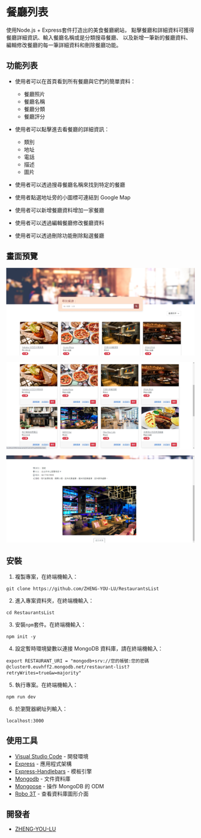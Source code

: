 # 餐廳列表

使用Node.js + Express套件打造出的美食餐廳網站，
點擊餐廳和詳細資料可獲得餐廳詳細資訊、輸入餐廳名稱或是分類搜尋餐廳、
以及新增一筆新的餐廳資料、編輯修改餐廳的每一筆詳細資料和刪除餐廳功能。
## 功能列表

- 使用者可以在首頁看到所有餐廳與它們的簡單資料：
  - 餐廳照片
  - 餐廳名稱
  - 餐廳分類
  - 餐廳評分

- 使用者可以點擊進去看餐廳的詳細資訊：
  - 類別
  - 地址
  - 電話
  - 描述
  - 圖片

- 使用者可以透過搜尋餐廳名稱來找到特定的餐廳

- 使用者點選地址旁的小圖標<i class="fas fa-location-arrow pr-2 fa-xs"></i>可連結到 Google Map

- 使用者可以新增餐廳資料增加一家餐廳

- 使用者可以透過編輯餐廳修改餐廳資料

- 使用者可以透過刪除功能刪除點選餐廳

## 畫面預覽

![index](/images/7.jpg)

![index2](/images/5.jpg)

![show](/images/6.jpg)

## 安裝
1. 複製專案，在終端機輸入：
```
git clone https://github.com/ZHENG-YOU-LU/RestaurantsList
```
2. 進入專案資料夾，在終端機輸入：
```
cd RestaurantsList
```
3. 安裝`npm`套件。在終端機輸入：
```
npm init -y
```
4. 設定暫時環境變數以連接 MongoDB 資料庫，請在終端機輸入：
```
export RESTAURANT_URI = "mongodb+srv://您的帳號:您的密碼@cluster0.euvhff2.mongodb.net/restaurant-list?retryWrites=true&w=majority"
```
5. 執行專案。在終端機輸入：
```
npm run dev
```
6. 於瀏覽器網址列輸入：
```
localhost:3000
```

## 使用工具

- [Visual Studio Code](https://visualstudio.microsoft.com/zh-hant/) - 開發環境
- [Express](https://www.npmjs.com/package/express) - 應用程式架構
- [Express-Handlebars](https://www.npmjs.com/package/express-handlebars) - 模板引擎
- [Mongodb](https://account.mongodb.com/) - 文件資料庫
- [Mongoose](https://mongoosejs.com/) - 操作 MongoDB 的 ODM
- [Robo 3T](https://blog.robomongo.org/studio3t-free/) - 查看資料庫圖形介面
## 開發者

- [ZHENG-YOU-LU](https://github.com/ZHENG-YOU-LU)